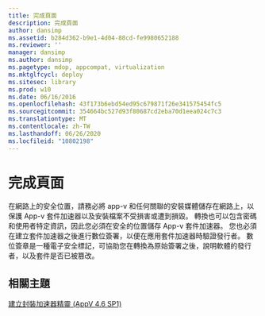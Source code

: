 ```yaml
---
title: 完成頁面
description: 完成頁面
author: dansimp
ms.assetid: b284d362-b9e1-4d04-88cd-fe9980652188
ms.reviewer: ''
manager: dansimp
ms.author: dansimp
ms.pagetype: mdop, appcompat, virtualization
ms.mktglfcycl: deploy
ms.sitesec: library
ms.prod: w10
ms.date: 06/16/2016
ms.openlocfilehash: 43f173b6ebd54ed95c679871f26e341575454fc5
ms.sourcegitcommit: 354664bc527d93f80687cd2eba70d1eea024c7c3
ms.translationtype: MT
ms.contentlocale: zh-TW
ms.lasthandoff: 06/26/2020
ms.locfileid: "10802198"
---
```

# 完成頁面


在網路上的安全位置，請務必將 app-v 和任何關聯的安裝媒體儲存在網路上，以保護 App-v 套件加速器以及安裝檔案不受損害或遭到損毀。 轉換也可以包含密碼和使用者特定資訊，因此您必須在安全的位置儲存 App-v 套件加速器。 您也必須在建立套件加速器之後進行數位簽署，以便在應用套件加速器時驗證發行者。 數位簽章是一種電子安全標記，可協助您在轉換為原始簽署之後，說明軟體的發行者，以及套件是否已被篡改。

## 相關主題


[建立封裝加速器精靈 (AppV 4.6 SP1)](create-package-accelerator-wizard--appv-46-sp1-.md)

 

 





